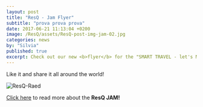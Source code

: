 ```yaml
---
layout: post
title: "ResQ - Jam Flyer"
subtitle: "prova prova prova"
date: 2017-06-21 11:13:04 +0200
image: /ResQ/assets/ResQ-post-img-jam-02.jpg
categories: news
by: "Silvia"
published: true
excerpt: Check out our new <b>flyer</b> for the "SMART TRAVEL - let's MAKE it together" JAM!
---
```


Like it and share it all around the world!

<img src="https://opencarecc.github.io/ResQ/assets/ResQ-post-img-jam-flyer.jpg" alt="ResQ-Raed">

[Click here](https://opencarecc.github.io/ResQ/blog/2017/06/22/resq-jam/) to read more about the <b>ResQ JAM!</b>
